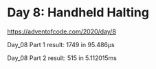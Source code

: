 # Day 8: Handheld Halting #
https://adventofcode.com/2020/day/8


Day_08 Part 1 result: 1749 in 95.486µs

Day_08 Part 2 result: 515 in 5.112015ms
